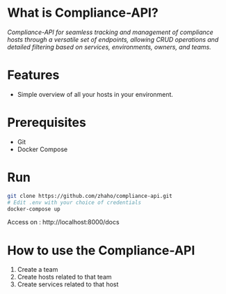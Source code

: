 # What is Compliance-API?

*Compliance-API for seamless tracking and management of compliance hosts through a versatile set of endpoints, allowing CRUD operations and detailed filtering based on services, environments, owners, and teams.*

# Features

* Simple overview of all your hosts in your environment.

# Prerequisites

* Git
* Docker Compose

# Run

```bash
git clone https://github.com/zhaho/compliance-api.git
# Edit .env with your choice of credentials
docker-compose up
```

Access on : http://localhost:8000/docs

# How to use the Compliance-API

1. Create a team
2. Create hosts related to that team
3. Create services related to that host

